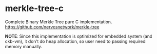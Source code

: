 # merkle-tree-c
Complete Binary Merkle Tree pure C implementation. https://github.com/nervosnetwork/merkle-tree

**NOTE**: Since this implementation is optimized for embedded system (and ckb-vm), it don't do heap allocation, so user need to passing required memory manually.
